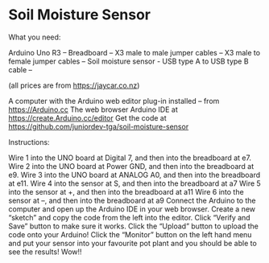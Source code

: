 # Soil Moisture Sensor

What you need: 

Arduino Uno R3 – 
Breadboard – 
X3 male to male jumper cables – 
X3 male to female jumper cables – 
Soil moisture sensor - 
USB type A to USB type B cable – 

(all prices are from https://jaycar.co.nz) 

A computer with the Arduino web editor plug-in installed – from https://Arduino.cc
The web browser Arduino IDE at https://create.Arduino.cc/editor 
Get the code at https://github.com/juniordev-tga/soil-moisture-sensor 

Instructions:

Wire 1 into the UNO board at Digital 7, and then into the breadboard at e7.
Wire 2 into the UNO board at Power GND, and then into the breadboard at e9.
Wire 3 into the UNO board at ANALOG A0, and then into the breadboard at e11.
Wire 4 into the sensor at S, and then into the breadboard at a7
Wire 5 into the sensor at +, and then into the breadboard at a11
Wire 6 into the sensor at –, and then into the breadboard  at a9
Connect the Arduino to the computer and open up the Arduino IDE in your web browser.
Create a new “sketch” and copy the code from the left into the editor.
Click “Verify and Save” button to make sure it works.
Click the “Upload” button to upload the code onto your Arduino!
Click the “Monitor” button on the left hand menu and put your sensor into your 	favourite pot plant and you should be able to see the results! Wow!!
